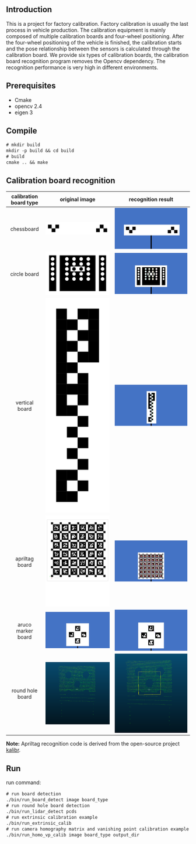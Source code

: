 ## Introduction

This is a project for factory calibration. Factory calibration is usually the last process in vehicle production. The calibration equipment is mainly composed of multiple calibration boards and four-wheel positioning. After the four-wheel positioning of the vehicle is finished, the calibration starts and the pose relationship between the sensors is calculated through the calibration board. We provide six types of calibration boards, the calibration board recognition program removes the Opencv dependency. The recognition performance is very high in different environments. 

## Prerequisites

- Cmake
- opencv 2.4
- eigen 3

## Compile

```shell
# mkdir build
mkdir -p build && cd build
# build
cmake .. && make
```

## Calibration board recognition

| calibration board type  | original image | recognition result | 
| :--------------: |:-----------------------------------------------------------:|:-----------------------------------------------------------:| 
| chessboard        | <img src="./images/chessboard.jpg" width="100%" height="100%">| <img src="./images/chessboard_detection.png" width="100%" height="100%">|    
| circle board      | <img src="./images/circle_board.jpg" width="100%" height="100%">| <img src="./images/circleboard_detection.png" width="100%" height="100%">|  
| vertical board    | <img src="./images/vertical_board.jpg" width="100%" height="100%">| <img src="./images/verticalboard_detection.png" width="100%" height="100%">|  
| apriltag board    | <img src="./images/april_board.jpg" width="100%" height="100%">| <img src="./images/apriltags_detection.png" width="100%" height="100%">|   
| aruco marker board| <img src="./images/arucomarker.jpg" width="100%" height="100%">| <img src="./images/arucomarker_detection.png" width="100%" height="100%">|   
| round hole board  | <img src="./images/round_hole.png" width="100%" height="100%">| <img src="./images/round_hole_detection.png" width="100%" height="100%">|   
**Note:** Apriltag recognition code is derived from the open-source project [kalibr](https://github.com/ethz-asl/kalibr/tree/master/aslam_offline_calibration/ethz_apriltag2).

## Run
run command:
```shell
# run board detection
./bin/run_board_detect image board_type
# run round hole board detection
./bin/run_lidar_detect pcds
# run extrinsic calibration example
./bin/run_extrinsic_calib
# run camera homography matrix and vanishing point calibration example
./bin/run_homo_vp_calib image board_type output_dir
```
